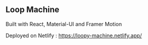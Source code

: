 ## Loop Machine

Built with React, Material-UI and Framer Motion

Deployed on Netlify :  https://loopy-machine.netlify.app/
